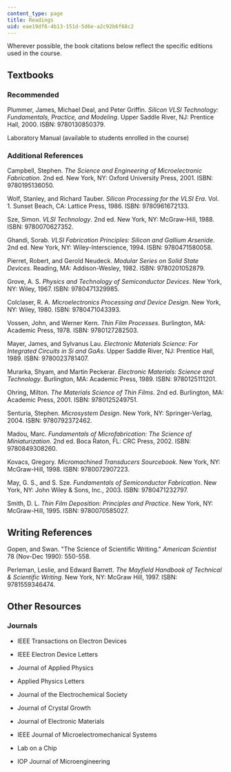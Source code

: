 ```yaml
---
content_type: page
title: Readings
uid: eae19df6-4b13-151d-5d6e-a2c92b6f68c2
---
```


Wherever possible, the book citations below reflect the specific editions used in the course.

Textbooks
---------

### Recommended

Plummer, James, Michael Deal, and Peter Griffin. _Silicon VLSI Technology: Fundamentals, Practice, and Modeling_. Upper Saddle River, NJ: Prentice Hall, 2000. ISBN: 9780130850379.

Laboratory Manual (available to students enrolled in the course)

### Additional References

Campbell, Stephen. _The Science and Engineering of Microelectronic Fabrication_. 2nd ed. New York, NY: Oxford University Press, 2001. ISBN: 9780195136050.

Wolf, Stanley, and Richard Tauber. _Silicon Processing for the VLSI Era_. Vol. 1. Sunset Beach, CA: Lattice Press, 1986. ISBN: 9780961672133.

Sze, Simon. _VLSI Technology_. 2nd ed. New York, NY: McGraw-Hill, 1988. ISBN: 9780070627352.

Ghandi, Sorab. _VLSI Fabrication Principles: Silicon and Gallium Arsenide_. 2nd ed. New York, NY: Wiley-Interscience, 1994. ISBN: 9780471580058.

Pierret, Robert, and Gerold Neudeck. _Modular Series on Solid State Devices_. Reading, MA: Addison-Wesley, 1982. ISBN: 9780201052879.

Grove, A. S. _Physics and Technology of Semiconductor Devices_. New York, NY: Wiley, 1967. ISBN: 9780471329985.

Colclaser, R. A. _Microelectronics Processing and Device Design_. New York, NY: Wiley, 1980. ISBN: 9780471043393.

Vossen, John, and Werner Kern. _Thin Film Processes_. Burlington, MA: Academic Press, 1978. ISBN: 9780127282503.

Mayer, James, and Sylvanus Lau. _Electronic Materials Science: For Integrated Circuits in Si and GaAs_. Upper Saddle River, NJ: Prentice Hall, 1989. ISBN: 9780023781407.

Murarka, Shyam, and Martin Peckerar. _Electronic Materials: Science and Technology_. Burlington, MA: Academic Press, 1989. ISBN: 9780125111201.

Ohring, Milton. _The Materials Science of Thin Films_. 2nd ed. Burlington, MA: Academic Press, 2001. ISBN: 9780125249751.

Senturia, Stephen. _Microsystem Design_. New York, NY: Springer-Verlag, 2004. ISBN: 9780792372462.

Madou, Marc. _Fundamentals of Microfabrication: The Science of Miniaturization_. 2nd ed. Boca Raton, FL: CRC Press, 2002. ISBN: 9780849308260.

Kovacs, Gregory. _Micromachined Transducers Sourcebook_. New York, NY: McGraw-Hill, 1998. ISBN: 9780072907223.

May, G. S., and S. Sze. _Fundamentals of Semiconductor Fabrication_. New York, NY: John Wiley & Sons, Inc., 2003. ISBN: 9780471232797.

Smith, D. L. _Thin Film Deposition: Principles and Practice_. New York, NY: McGraw-Hill, 1995. ISBN: 9780070585027.

Writing References
------------------

Gopen, and Swan. "The Science of Scientific Writing." _American Scientist_ 78 (Nov-Dec 1990): 550-558.

Perleman, Leslie, and Edward Barrett. _The Mayfield Handbook of Technical & Scientific Writing_. New York, NY: McGraw Hill, 1997. ISBN: 9781559346474.

Other Resources
---------------

### Journals

*   IEEE Transactions on Electron Devices
    
*   IEEE Electron Device Letters
    
*   Journal of Applied Physics
    
*   Applied Physics Letters
    
*   Journal of the Electrochemical Society
    
*   Journal of Crystal Growth
    
*   Journal of Electronic Materials
    
*   IEEE Journal of Microelectromechanical Systems
    
*   Lab on a Chip
    
*   IOP Journal of Microengineering